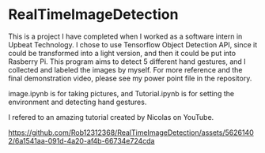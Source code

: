 # RealTimeImageDetection
This is a project I have completed when I worked as a software intern in Upbeat Technology. I chose to use Tensorflow Object Detection API, since
it could be transformed into a light version, and then it could be put into Rasberry Pi. This program aims to detect 5 different hand gestures, and 
I collected and labeled the images by myself. For more reference and the final demonstration video, please see my power point file in the repository.

image.ipynb is for taking pictures, and Tutorial.ipynb is for setting the environment and detecting hand gestures.

I refered to an amazing tutorial created by Nicolas on YouTube.




https://github.com/Rob12312368/RealTimeImageDetection/assets/56261402/6a1541aa-091d-4a20-af4b-66734e724cda


